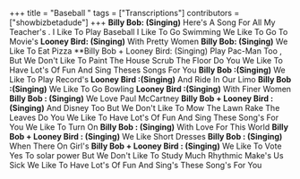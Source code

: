 +++
title = "Baseball "
tags = ["Transcriptions"]
contributors = ["showbizbetadude"]
+++
**Billy Bob: (Singing)**
Here's A Song For All My Teacher's 
. I Like To Play Baseball 
I Like To Go Swimming 
We Like To Go To Movie's 
**Looney Bird: (Singing)**
With Pretty Women 
**Billy Bob: (Singing)**
We Like To Eat Pizza 
**Billy Bob + Looney Bird: (Singing) 
Play Pac-Man Too , But We Don't Like To Paint The House
Scrub The Floor 
Do You
We Like To Have Lot's Of Fun
And Sing Theses Songs For You
**Billy Bob :(Singing)**
We Like To Play Record's
**Looney Bird :(Singing)**
And Ride In Our Limo 
**Billy Bob :(Singing)**
We Like To Go Bowling
**Looney Bird :(Singing)**
With Finer Women 
**Billy Bob : (Singing)**
We Love Paul McCartney
**Billy Bob + Looney Bird : (Singing)**
And Disney Too
But We Don't Like To Mow The Lawn 
Rake The Leaves 
Do You
We Like To Have Lot's Of Fun And Sing These Song's For You 
We Like To Turn On 
**Billy Bob : (Singing)**
With Love For This World 
 **Billy Bob + Looney Bird : (Singing)**
We Like Short Dresses 
**Billy Bob : (Singing)**
When There On Girl's
 **Billy Bob + Looney Bird : (Singing)**
We Like To Vote Yes To solar power
But We Don't Like To Study Much 
Rhythmic
Make's Us Sick 
We Like To Have Lot's Of Fun And Sing's These Song's For You  


